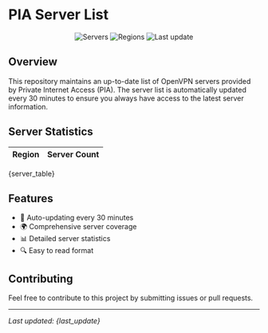# PIA Server List

<div align="center">

![Servers](https://img.shields.io/badge/servers-{server_count}-blue?style=flat-square)
![Regions](https://img.shields.io/badge/regions-{region_count}-blue?style=flat-square)
![Last update](https://img.shields.io/badge/last_updated-{last_update_badge}-blue?style=flat-square)

</div>

## Overview
This repository maintains an up-to-date list of OpenVPN servers provided by Private Internet Access (PIA). The server list is automatically updated every 30 minutes to ensure you always have access to the latest server information.

## Server Statistics
| Region | Server Count |
|--------|--------------|
{server_table}

## Features
- 🔄 Auto-updating every 30 minutes
- 🌍 Comprehensive server coverage
- 📊 Detailed server statistics
- 🔍 Easy to read format

## Contributing
Feel free to contribute to this project by submitting issues or pull requests.

---
*Last updated: {last_update}*